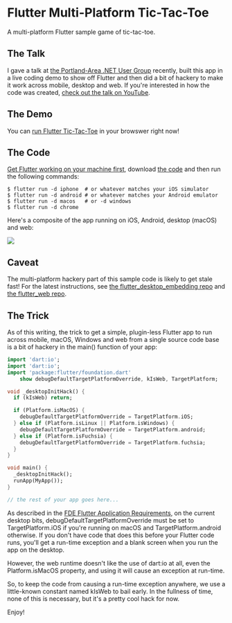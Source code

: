 # Flutter Multi-Platform Tic-Tac-Toe

A multi-platform Flutter sample game of tic-tac-toe.

## The Talk
I gave a talk at [the Portland-Area .NET User Group](http://padnug.org) recently, built this app in a live coding demo to show off Flutter and then did a bit of hackery to make it work across mobile, desktop and web. If you're interested in how the code was created, [check out the talk on YouTube](https://youtube.com/watch?v=bbaezQE1M2U).

## The Demo
You can [run Flutter Tic-Tac-Toe](http://csells.github.io/flutter_mplat_ttt/gh_pages/index.html) in your browswer right now!

## The Code
[Get Flutter working on your machine first](https://flutter.dev/docs/get-started/install), download [the code](https://github.com/csells/flutter_mplat_ttt) and then run the following commands:

```shell
$ flutter run -d iphone  # or whatever matches your iOS simulator
$ flutter run -d android # or whatever matches your Android emulator
$ flutter run -d macos   # or -d windows
$ flutter run -d chrome
```
Here's a composite of the app running on iOS, Android, desktop (macOS) and web:

<img src='readme/all-together-now.png' />

## Caveat
The multi-platform hackery part of this sample code is likely to get stale fast! For the latest instructions, see [the flutter_desktop_embedding repo](https://github.com/google/flutter-desktop-embedding) and [the flutter_web repo](https://github.com/flutter/flutter_web).

## The Trick
As of this writing, the trick to get a simple, plugin-less Flutter app to run across mobile, macOS, Windows and web from a single source code base is a bit of hackery in the main() function of your app:

```dart
import 'dart:io';
import 'dart:io';
import 'package:flutter/foundation.dart'
    show debugDefaultTargetPlatformOverride, kIsWeb, TargetPlatform;

void _desktopInitHack() {
  if (kIsWeb) return;

  if (Platform.isMacOS) {
    debugDefaultTargetPlatformOverride = TargetPlatform.iOS;
  } else if (Platform.isLinux || Platform.isWindows) {
    debugDefaultTargetPlatformOverride = TargetPlatform.android;
  } else if (Platform.isFuchsia) {
    debugDefaultTargetPlatformOverride = TargetPlatform.fuchsia;
  }
}

void main() {
  _desktopInitHack();
  runApp(MyApp());
}

// the rest of your app goes here...
```

As described in the [FDE Flutter Application Requirements](https://github.com/flutter/flutter/wiki/Desktop-shells#flutter-application-requirements), on the current desktop bits, debugDefaultTargetPlatformOverride must be set to TargetPlatform.iOS if you're running on macOS and TargetPlatform.android otherwise. If you don't have code that does this before your Flutter code runs, you'll get a run-time exception and a blank screen when you run the app on the desktop.

However, the web runtime doesn't like the use of dart:io at all, even the Platform.isMacOS property, and using it will cause an exception at run-time.

So, to keep the code from causing a run-time exception anywhere, we use a little-known constant named kIsWeb to bail early. In the fullness of time, none of this is necessary, but it's a pretty cool hack for now.

Enjoy!
